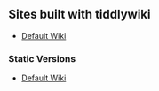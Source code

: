## Sites built with tiddlywiki

* [Default Wiki](public/)

### Static Versions

* [Default Wiki](drafts/static.html)
